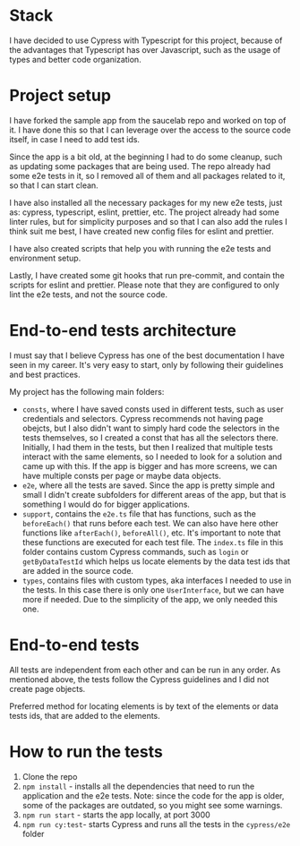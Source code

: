 # Stack

I have decided to use Cypress with Typescript for this project, because of the advantages that Typescript has over Javascript, such as the usage of types and better code organization.

# Project setup

I have forked the sample app from the saucelab repo and worked on top of it. I have done this so that I can leverage over the access to the source code itself, in case I need to add test ids.

Since the app is a bit old, at the beginning I had to do some cleanup, such as updating some packages that are being used. The repo already had some e2e tests in it, so I removed all of them and all packages related to it, so that I can start clean.

I have also installed all the necessary packages for my new e2e tests, just as: cypress, typescript, eslint, prettier, etc. The project already had some linter rules, but for simplicity purposes and so that I can also add the rules I think suit me best, I have created new config files for eslint and prettier.

I have also created scripts that help you with running the e2e tests and environment setup.

Lastly, I have created some git hooks that run pre-commit, and contain the scripts for eslint and prettier. Please note that they are configured to only lint the e2e tests, and not the source code.

# End-to-end tests architecture

I must say that I believe Cypress has one of the best documentation I have seen in my career. It's very easy to start, only by following their guidelines and best practices.

My project has the following main folders:

- `consts`, where I have saved consts used in different tests, such as user credentials and selectors. Cypress recommends not having page obejcts, but I also didn't want to simply hard code the selectors in the tests themselves, so I created a const that has all the selectors there. Initially, I had them in the tests, but then I realized that multiple tests interact with the same elements, so I needed to look for a solution and came up with this. If the app is bigger and has more screens, we can have multiple consts per page or maybe data objects.
- `e2e`, where all the tests are saved. Since the app is pretty simple and small I didn't create subfolders for different areas of the app, but that is something I would do for bigger applications.
- `support`, contains the `e2e.ts` file that has functions, such as the `beforeEach()` that runs before each test. We can also have here other functions like `afterEach()`, `beforeAll()`, etc. It's important to note that these functions are executed for each test file. The `index.ts` file in this folder contains custom Cypress commands, such as `login` or `getByDataTestId` which helps us locate elements by the data test ids that are added in the source code.
- `types`, contains files with custom types, aka interfaces I needed to use in the tests. In this case there is only one `UserInterface`, but we can have more if needed. Due to the simplicity of the app, we only needed this one.

# End-to-end tests

All tests are independent from each other and can be run in any order. As mentioned above, the tests follow the Cypress guidelines and I did not create page objects.

Preferred method for locating elements is by text of the elements or data tests ids, that are added to the elements.

# How to run the tests

1. Clone the repo
2. `npm install` - installs all the dependencies that need to run the application and the e2e tests. Note: since the code for the app is older, some of the packages are outdated, so you might see some warnings.
3. `npm run start` - starts the app locally, at port 3000
4. `npm run cy:test`- starts Cypress and runs all the tests in the `cypress/e2e` folder
